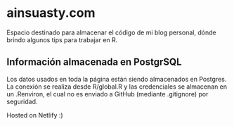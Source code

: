 # ainsuasty.com
Espacio destinado para almacenar el código de mi blog personal, dónde brindo algunos tips para trabajar en R.


## Información almacenada en PostgrSQL
Los datos usados en toda la página están siendo almacenados en Postgres. La conexión se realiza desde R/global.R y las credenciales se almacenan en un .Renviron, el cual no es enviado a GitHub (mediante .gitignore) por seguridad.

Hosted on Netlify :)
